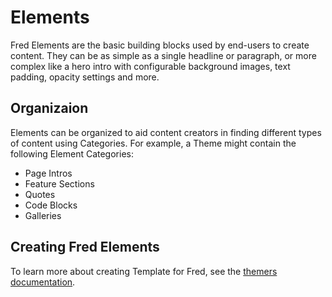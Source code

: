 # Elements

Fred Elements are the basic building blocks used by end-users to create content. They can be as simple as a single headline or paragraph, or more complex like a hero intro with configurable background images, text padding, opacity settings and more.

## Organizaion

Elements can be organized to aid content creators in finding different types of content using Categories. For example, a Theme might contain the following Element Categories:

- Page Intros
- Feature Sections
- Quotes
- Code Blocks
- Galleries

## Creating Fred Elements

To learn more about creating Template for Fred, see the [themers documentation](elements_index.md).
